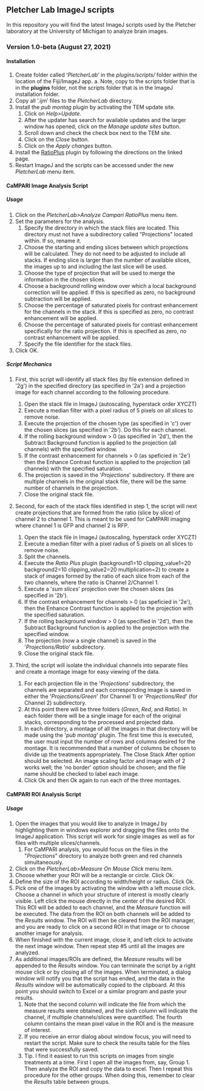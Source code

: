 ## Pletcher Lab ImageJ scripts 
In this repository you will find the latest ImageJ scripts used by the Pletcher laboratory at the University of Michigan to analyze brain images.

### Version 1.0-beta (August 27, 2021)

#### **Installation**
1. Create folder called ‘*PletcherLab*’ in the *plugins/scripts/* folder within the location of the Fiji/ImageJ app.
    a. Note, copy to the scripts folder that is in the **plugins** folder, not the scripts folder that is in the ImageJ installation folder.
2.	Copy all ‘.ijm’ files to the *PletcherLab* directory.
3.  Install the *pub montag* plugin by activating the TEM update site.
    1. Click on *Help>Update*.
    2. After the updater has search for available updates and the larger window has opened, click on the *Manage update sites* button.
    3. Scroll down and check the check box next to the TEM site.
    4. Click on the *Close* button.
    5. Click on the *Apply changes* button.
4. Install the [RatioPlus](https://imagej.nih.gov/ij/plugins/ratio-plus.html) plugin by following the directions on the linked page.
4. Restart ImageJ and the scripts can be accessed under the new *PletcherLab* menu item.



#### **CaMPARI Image Analysis Script**
##### Usage
1.  Click on the *PletcherLab>Analyze Campari RatioPlus* menu item.
2. Set the parameters for the analysis. 
    1. Specify the directory in which the stack files are located. This directory must not have a subdirectory called "Projections" located within.  If so, rename it.
    2. Choose the starting and ending slices between which projections will be calculated. They do not need to be adjusted to include all stacks.  If ending slice is larger than the number of available slices, the images up to and including the last slice will be used.
    3. Choose the type of projection that will be used to merge the information in the chosen slices.
    4. Choose a background rolling window over which a local background correction will be applied.  If this is specified as zero, no background subtraction will be applied.
    5. Choose the percentage of saturated pixels for contrast enhancement for the channels in the stack.  If this is specified as zero, no contrast enhancement will be applied.
    6. Choose the percentage of saturated pixels for contrast enhancement specifically for the ratio projection.  If this is specified as zero, no contrast enhancement will be applied.
    7. Specify the file identifier for the stack files.
3. Click OK.
    

##### Script Mechanics
1. First, this script will identify all stack files (by file extension defined in '2g') in the specified directory (as specified in '2a') and a projection image for each channel according to the following procedure.
    1. Open the stack file in ImageJ (autoscaling, hyperstack order XYCZT)
    2. Execute a median filter with a pixel radius of 5 pixels on all slices to remove noise.
    3. Execute the projection of the chosen type (as specified in 'c') over the chosen slices (as specified in '2b').  Do this for each channel.
    4. If the rolling background window > 0 (as specified in '2d'), then the Subtract Background function is applied to the projection (all channels) with the specified window.
    5. If the contrast enhancement for channels > 0 (as speficied in '2e') then the Enhance Contrast function is applied to the projection (all channels) with the specified saturation.
    6. The projection is saved in the '*Projections*' subdirectory. If there are multiple channels in the original stack file, there will be the same number of channels in the projection.
    7. Close the original stack file.
    
2. Second, for each of the stack files identified in step 1, the script will next create projections that are formed from the ratio (slice by slice) of channel 2 to channel 1.  This is meant to be used for CaMPARI imaging where channel 1 is GFP and channel 2 is RFP.
    1. Open the stack file in ImageJ (autoscaling, hyperstack order XYCZT)
    2. Execute a median filter with a pixel radius of 5 pixels on all slices to remove noise.
    3. Split the channels.
    4. Execute the *Ratio Plus* plugin (background1=10 clipping_value1=20 background2=10 clipping_value2=20 multiplication=2) to create a stack of images formed by the ratio of each slice from each of the two channels, where the ratio is Channel 2/Channel 1.
    5. Execute a '*sum slices*' projection over the chosen slices (as specified in '2b').
    6. If the contrast enhancement for channels > 0 (as speficied in '2e'), then the Enhance Contrast function is applied to the projection with the specified saturation.
    7.  If the rolling background window > 0 (as specified in '2d'), then the Subtract Background function is applied to the projection with the specified window.
    8.  The projection (now a single channel) is saved in the '*Projections/Ratio*' subdirectory. 
    9.  Close the original stack file.
    
3. Third, the script will isolate the individual channels into separate files and create a montage image for easy viewing of the data.
    1. For each projection file in the '*Projections*' subdirectory, the channels are separated and each corresponding image is saved in either the '*Projections/Green*' (for Channel 1) or '*Projections/Red*' (for Channel 2) subdirectory.
    2. At this point there will be three folders (*Green*, *Red*, and *Ratio*).  In each folder there will be a single image for each of the original stacks, corresponding to the processed and projected data.
    3. In each directory, a montage of all the images in that directory will be made using the '*pub montag*' plugin.  The first time this is executed, the user must input the number of rows and columns desired for the montage.  It is recommended that a number of columns be chosen to divide up the treatments appropriately. The Close Stack After option should be selected.  An image scaling factor and image with of 2 works well; the 'no border' option should be chosen; and the file name should be checked to label each image.
    4. Click Ok and then Ok again to run each of the three montages.

    
#### **CaMPARI ROI Analysis Script**
##### Usage
1.  Open the images that you would like to analyze in ImageJ by highlighting them in windows explorer and dragging the files onto the ImageJ application.  This script will work for single images as well as for files with multiple slices/channels.  
    1. For CaMPARI analysis, you would focus on the files in the "*Projections*" directory to analyze both green and red channels simultaneously.
2.  Click on the *PletcherLab>Measure On Mouse Click* menu item.
3.  Choose whether your ROI will be a rectangle or circle. Click Ok.
4.  Define the size of the ROI according to width/height or radius. Click Ok.
5.  Pick one of the images by activating the window with a left mouse click. Choose a channel in which your structure of interest is mostly clearly visible.  Left click the mouse directly in the center of the desired ROI.  This ROI will be added to each channel, and the *Measure* function will be executed.  The data from the ROI on both channels will be added to the *Results* window. The ROI will then be cleared from the ROI manager, and you are ready to click on a second ROI in that image or to choose another image for analysis.
6.  When finished with the current image, close it, and left click to activate the next image window. Then repeat step #5 until all the images are analyzed.
7.  As additional images/ROIs are defined, the *Measure* results will be appended to the *Results* window.  You can terminate the script by a right mouse click or by closing all of the images.  When terminated, a dialog window will notify you that the script has ended, and the data in the *Results* window will be automatically copied to the clipboard.  At this point you should switch to Excel or a similar program and paste your results.
      1. Note that the second column will indicate the file from which the measure results were obtained, and the sixth column will indicate the channel, if multiple channels/slices were quantified. The fourth column contains the mean pixel value in the ROI and is the measure of interest.
      2. If you receive an error dialog about window focus, you will need to restart the script.  Make sure to check the results table for the files that were successfully saved.
      3. Tip. I find it easiest to run this scripts on images from single treatments at a time.  First I open all the images from, say, Group 1.  Then analyze the ROI and copy the data to excel.  Then I repeat this procedure for the other groups. When doing this, remember to clear the *Results* table between groups.
    


